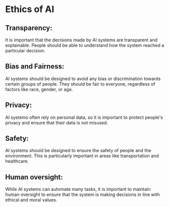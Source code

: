 # Ethics of AI

## Transparency:
 It is important that the decisions made by AI systems are transparent and explainable. People should be able to understand how the system reached a particular decision.

## Bias and Fairness:
 AI systems should be designed to avoid any bias or discrimination towards certain groups of people. They should be fair to everyone, regardless of factors like race, gender, or age.

## Privacy: 
AI systems often rely on personal data, so it is important to protect people's privacy and ensure that their data is not misused.

## Safety:
 AI systems should be designed to ensure the safety of people and the environment. This is particularly important in areas like transportation and healthcare.

## Human oversight:
 While AI systems can automate many tasks, it is important to maintain human oversight to ensure that the system is making decisions in line with ethical and moral values.

